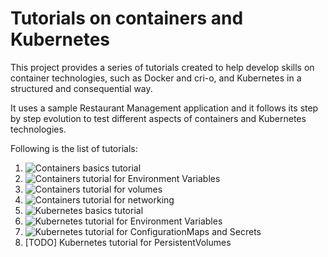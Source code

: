 # Tutorials on containers and Kubernetes
This project provides a series of tutorials created to help develop skills on container technologies, such as Docker and cri-o, and Kubernetes in a structured and consequential way. 

It uses a sample Restaurant Management application and it follows its step by step evolution to test different aspects of containers and Kubernetes technologies.

Following is the list of tutorials:
1. ![Containers basics tutorial](https://github.com/robipozzi/container-kubernetes-tutorials/tree/master/1-container_basics)
2. ![Containers tutorial for Environment Variables](https://github.com/robipozzi/container-kubernetes-tutorials/tree/master/2-container_environment)
3. ![Containers tutorial for volumes](https://github.com/robipozzi/container-kubernetes-tutorials/tree/master/3-container_volumes)
4. ![Containers tutorial for networking](https://github.com/robipozzi/container-kubernetes-tutorials/tree/master/4-container_network)
5. ![Kubernetes basics tutorial](https://github.com/robipozzi/container-kubernetes-tutorials/tree/master/5-k8_basics)
6. ![Kubernetes tutorial for Environment Variables](https://github.com/robipozzi/container-kubernetes-tutorials/tree/master/6-k8_environment)
7. ![Kubernetes tutorial for ConfigurationMaps and Secrets](https://github.com/robipozzi/container-kubernetes-tutorials/tree/master/7-k8_configuration)
8. [TODO] Kubernetes tutorial for PersistentVolumes